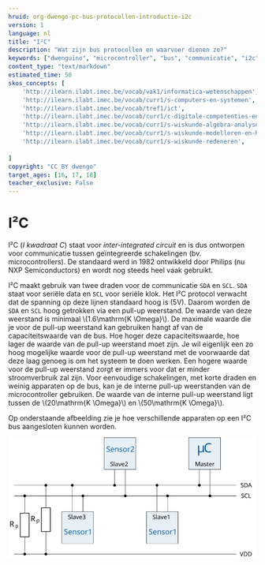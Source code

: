 ```yaml
---
hruid: org-dwengo-pc-bus-protocollen-introductie-i2c
version: 1
language: nl
title: "I²C"
description: "Wat zijn bus protocollen en waarvoor dienen ze?"
keywords: ["dwenguino", "microcontroller", "bus", "communicatie", "i2c", "spi", "uart", "can"]
content_type: "text/markdown"
estimated_time: 50
skos_concepts: [
    'http://ilearn.ilabt.imec.be/vocab/vak1/informatica-wetenschappen', 
    'http://ilearn.ilabt.imec.be/vocab/curr1/s-computers-en-systemen',
    'http://ilearn.ilabt.imec.be/vocab/tref1/ict',
    'http://ilearn.ilabt.imec.be/vocab/curr1/c-digitale-competenties-en-mediawijsheid',
    'http://ilearn.ilabt.imec.be/vocab/curr1/s-wiskunde-algebra-analyse',
    'http://ilearn.ilabt.imec.be/vocab/curr1/s-wiskunde-modelleren-en-heuristiek',
    'http://ilearn.ilabt.imec.be/vocab/curr1/s-wiskunde-redeneren',

]
copyright: "CC BY dwengo"
target_ages: [16, 17, 18]
teacher_exclusive: False
---
```


# I²C

I²C (*I kwadraat C*) staat voor *inter-integrated circuit* en is dus ontworpen voor communicatie tussen geïntegreerde schakelingen (bv. microcontrollers). De standaard werd in 1982 ontwikkeld door Philips (nu NXP Semiconductors) en wordt nog steeds heel vaak gebruikt. 

I²C maakt gebruik van twee draden voor de communicatie <code class="lang-cpp">SDA</code> en <code class="lang-cpp">SCL</code>. <code class="lang-cpp">SDA</code> staat voor seriële data en <code class="lang-cpp">SCL</code> voor seriële klok. Het I²C protocol verwacht dat de spanning op deze lijnen standaard hoog is (5V). Daarom worden de <code class="lang-cpp">SDA</code> en <code class="lang-cpp">SCL</code> hoog getrokken via een pull-up weerstand. De waarde van deze weerstand is minimaal \\(1.6\mathrm{K \Omega}\\). De maximale waarde die je voor de pull-up weerstand kan gebruiken hangt af van de capaciteitswaarde van de bus. Hoe hoger deze capaciteitswaarde, hoe lager de waarde van de pull-up weerstand moet zijn. Je wil eigenlijk een zo hoog mogelijke waarde voor de pull-up weerstand met de voorwaarde dat deze laag genoeg is om het systeem te doen werken. Een hogere waarde voor de pull-up weerstand zorgt er immers voor dat er minder stroomverbruik zal zijn. Voor eenvoudige schakelingen, met korte draden en weinig apparaten op de bus, kan je de interne pull-up weerstanden van de microcontroller gebruiken. De waarde van de interne pull-up weerstand ligt tussen de \\(20\mathrm{K \Omega}\\) en \\(50\mathrm{K \Omega}\\). 

Op onderstaande afbeelding zie je hoe verschillende apparaten op een I²C bus aangesloten kunnen worden.

![Een voorbeeld van een aantal devices op een I²C bus.](images/i2c.svg)



